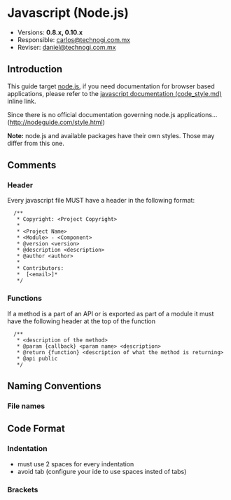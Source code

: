 # Javascript (Node.js)

* Versions: **0.8.x, 0.10.x**
* Responsible: carlos@technogi.com.mx
* Reviser: daniel@technogi.com.mx

## Introduction

This guide target [node.js](http://nodejs.org/), if you need documentation for browser based applications, please refer to the [javascript documentation (code_style.md)](http://example.com/ "cod_style.md") inline link.

Since there is no official documentation governing node.js applications...(http://nodeguide.com/style.html)


**Note:** node.js and available packages have their own styles. Those may differ from this one.

## Comments

### Header

Every javascript file MUST have a header in the following format:

```
  /**
   * Copyright: <Project Copyright>
   * 
   * <Project Name>
   * <Module> - <Component>
   * @version <version>
   * @description <description>
   * @author <author>
   * 
   * Contributors:
   *  [<email>]*
   */
```

### Functions

If a method is a part of an API or is exported as part of a module it must have the following header at the top of the function
```
  /**
   * <description of the method>
   * @param {callback} <param name> <description>
   * @return {function} <description of what the method is returning>
   * @api public 
   */
```
   

## Naming Conventions

### File names

## Code Format

### Indentation

* must use 2 spaces for every indentation
* avoid tab (configure your ide to use spaces insted of tabs)

### Brackets
